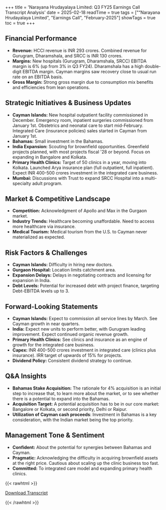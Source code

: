 +++
title = 'Narayana Hrudayalaya Limited: Q3 FY25 Earnings Call Transcript Analysis'
date = 2025-02-18
readTime = true
tags = ["“Narayana Hrudayalaya Limited", "Earnings Call", "February-2025"]
showTags = true
toc = true
+++

## Financial Performance

*   **Revenue:** HCCI revenue is INR 293 crores. Combined revenue for Gurugram, Dharamshala, and SRCC is INR 130 crores.
*   **Margins:** New hospitals (Gurugram, Dharamshala, SRCC) EBITDA margin is 6% (up from 3% in Q3 FY24). Dharamshala has a high double-digit EBITDA margin. Cayman margins saw recovery close to usual run rate on an EBITDA basis.
*   **Gross Margin:** Strong gross margin due to consumption mix benefits and efficiencies from lean operations.

## Strategic Initiatives & Business Updates

*   **Cayman Islands:** New hospital outpatient facility commissioned in December. Emergency room, inpatient surgeries commissioned from January 1st. Obstetrics and neonatal care to start mid-February. Integrated Care (insurance policies) sales started in Cayman from January 1st.
*   **Bahamas:** Small investment in the Bahamas.
*   **India Expansion:** Scouting for brownfield opportunities. Greenfield projects planned, with most projects fiscal '28 or beyond. Focus on expanding in Bangalore and Kolkata.
*   **Primary Health Clinics:** Target of 50 clinics in a year, moving into Kolkata. Launched Arya insurance plan (full outpatient, full inpatient). Expect INR 400-500 crores investment in the integrated care business.
*   **Mumbai:** Discussions with Trust to expand SRCC Hospital into a multi-specialty adult program.

## Market & Competitive Landscape

*   **Competition:** Acknowledgment of Apollo and Max in the Gurgaon market.
*   **Industry Trends:** Healthcare becoming unaffordable. Need to access more healthcare via insurance.
*   **Medical Tourism:** Medical tourism from the U.S. to Cayman never materialized as expected.

## Risk Factors & Challenges

*   **Cayman Islands:** Difficulty in hiring new doctors.
*   **Gurgaon Hospital:** Location limits catchment area.
*   **Expansion Delays:** Delays in negotiating contracts and licensing for expansion in India.
*   **Debt Levels:** Potential for increased debt with project finance, targeting Debt-EBITDA levels up to 3.

## Forward-Looking Statements

*   **Cayman Islands:** Expect to commission all service lines by March. See Cayman growth in near quarters.
*   **India:** Expect new units to perform better, with Gurugram leading improvement. Expect continued organic revenue growth.
*   **Primary Health Clinics:** See clinics and insurance as an engine of growth for the integrated care business.
*   **Capex:** INR 400-500 crores investment in integrated care (clinics plus insurance). IRR target of upwards of 15% for projects.
*   **Dividend Policy:** Consistent dividend strategy to continue.

## Q&A Insights

*   **Bahamas Stake Acquisition:** The rationale for 4% acquisition is an initial step to increase that, to learn more about the market, or to see whether there is a potential to expand into the Bahamas.
*   **Acquisition Target:** A potential acquisition has to be in our core market: Bangalore or Kolkata, or second priority, Delhi or Raipur.
*   **Utilization of Cayman cash proceeds**: Investment in Bahamas is a key consideration, with the Indian market being the top priority.

## Management Tone & Sentiment

*   **Confident:** About the potential for synergies between Bahamas and Cayman.
*   **Pragmatic:** Acknowledging the difficulty in acquiring brownfield assets at the right price. Cautious about scaling up the clinic business too fast.
*   **Committed:** To integrated care model and expanding primary health clinics.




{{< rawhtml >}}

<div class="button-container">    
    <a href="https://www.bseindia.com/xml-data/corpfiling/AttachHis/8638c8c1-2bb2-4026-9393-fec85bce55c1.pdf" target="_blank" class="report-button">
      <i class="fas fa-file-pdf"></i> Download Transcript
    </a>
</div>
    
{{< /rawhtml >}}
